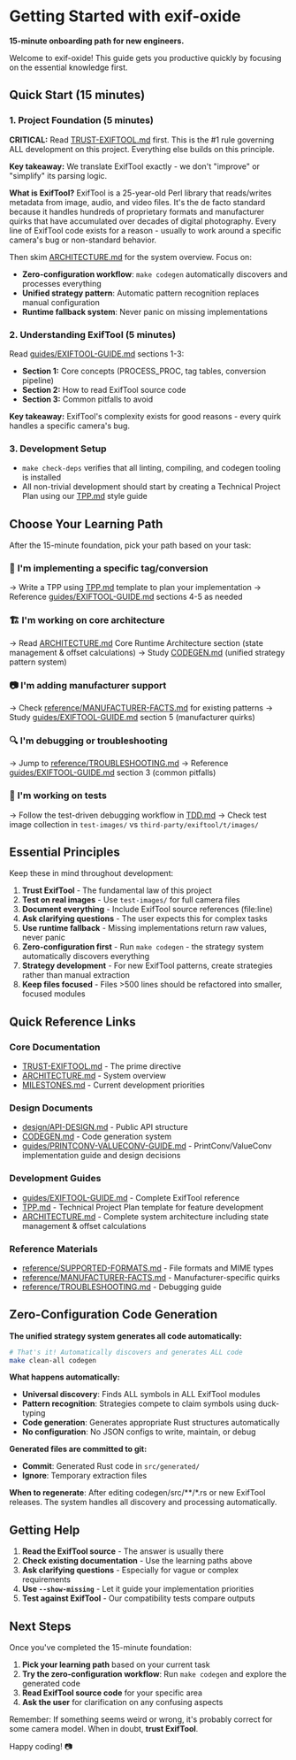 # Getting Started with exif-oxide

**15-minute onboarding path for new engineers.**

Welcome to exif-oxide! This guide gets you productive quickly by focusing on the essential knowledge first.

## Quick Start (15 minutes)

### 1. Project Foundation (5 minutes)

**CRITICAL:** Read [TRUST-EXIFTOOL.md](TRUST-EXIFTOOL.md) first. This is the #1 rule governing ALL development on this project. Everything else builds on this principle.

**Key takeaway:** We translate ExifTool exactly - we don't "improve" or "simplify" its parsing logic.

**What is ExifTool?** ExifTool is a 25-year-old Perl library that reads/writes metadata from image, audio, and video files. It's the de facto standard because it handles hundreds of proprietary formats and manufacturer quirks that have accumulated over decades of digital photography. Every line of ExifTool code exists for a reason - usually to work around a specific camera's bug or non-standard behavior.

Then skim [ARCHITECTURE.md](ARCHITECTURE.md) for the system overview. Focus on:

- **Zero-configuration workflow**: `make codegen` automatically discovers and processes everything
- **Unified strategy pattern**: Automatic pattern recognition replaces manual configuration
- **Runtime fallback system**: Never panic on missing implementations

### 2. Understanding ExifTool (5 minutes)

Read [guides/EXIFTOOL-GUIDE.md](guides/EXIFTOOL-GUIDE.md) sections 1-3:

- **Section 1:** Core concepts (PROCESS_PROC, tag tables, conversion pipeline)
- **Section 2:** How to read ExifTool source code
- **Section 3:** Common pitfalls to avoid

**Key takeaway:** ExifTool's complexity exists for good reasons - every quirk handles a specific camera's bug.

### 3. Development Setup

- `make check-deps` verifies that all linting, compiling, and codegen tooling is installed
- All non-trivial development should start by creating a Technical Project Plan using our [TPP.md](TPP.md) style guide

## Choose Your Learning Path

After the 15-minute foundation, pick your path based on your task:

### 🔧 **I'm implementing a specific tag/conversion**

→ Write a TPP using [TPP.md](TPP.md) template to plan your implementation
→ Reference [guides/EXIFTOOL-GUIDE.md](guides/EXIFTOOL-GUIDE.md) sections 4-5 as needed

### 🏗️ **I'm working on core architecture**

→ Read [ARCHITECTURE.md](ARCHITECTURE.md) Core Runtime Architecture section (state management & offset calculations)
→ Study [CODEGEN.md](CODEGEN.md) (unified strategy pattern system)

### 📷 **I'm adding manufacturer support**

→ Check [reference/MANUFACTURER-FACTS.md](reference/MANUFACTURER-FACTS.md) for existing patterns
→ Study [guides/EXIFTOOL-GUIDE.md](guides/EXIFTOOL-GUIDE.md) section 5 (manufacturer quirks)

### 🔍 **I'm debugging or troubleshooting**

→ Jump to [reference/TROUBLESHOOTING.md](reference/TROUBLESHOOTING.md)
→ Reference [guides/EXIFTOOL-GUIDE.md](guides/EXIFTOOL-GUIDE.md) section 3 (common pitfalls)

### 🧪 **I'm working on tests**

→ Follow the test-driven debugging workflow in [TDD.md](TDD.md)
→ Check test image collection in `test-images/` vs `third-party/exiftool/t/images/`

## Essential Principles

Keep these in mind throughout development:

1. **Trust ExifTool** - The fundamental law of this project
2. **Test on real images** - Use `test-images/` for full camera files
3. **Document everything** - Include ExifTool source references (file:line)
4. **Ask clarifying questions** - The user expects this for complex tasks
5. **Use runtime fallback** - Missing implementations return raw values, never panic
6. **Zero-configuration first** - Run `make codegen` - the strategy system automatically discovers everything
7. **Strategy development** - For new ExifTool patterns, create strategies rather than manual extraction
8. **Keep files focused** - Files >500 lines should be refactored into smaller, focused modules

## Quick Reference Links

### Core Documentation

- [TRUST-EXIFTOOL.md](TRUST-EXIFTOOL.md) - The prime directive
- [ARCHITECTURE.md](ARCHITECTURE.md) - System overview
- [MILESTONES.md](MILESTONES.md) - Current development priorities

### Design Documents

- [design/API-DESIGN.md](design/API-DESIGN.md) - Public API structure
- [CODEGEN.md](CODEGEN.md) - Code generation system
- [guides/PRINTCONV-VALUECONV-GUIDE.md](guides/PRINTCONV-VALUECONV-GUIDE.md) - PrintConv/ValueConv implementation guide and design decisions

### Development Guides

- [guides/EXIFTOOL-GUIDE.md](guides/EXIFTOOL-GUIDE.md) - Complete ExifTool reference
- [TPP.md](TPP.md) - Technical Project Plan template for feature development
- [ARCHITECTURE.md](ARCHITECTURE.md) - Complete system architecture including state management & offset calculations

### Reference Materials

- [reference/SUPPORTED-FORMATS.md](reference/SUPPORTED-FORMATS.md) - File formats and MIME types
- [reference/MANUFACTURER-FACTS.md](reference/MANUFACTURER-FACTS.md) - Manufacturer-specific quirks
- [reference/TROUBLESHOOTING.md](reference/TROUBLESHOOTING.md) - Debugging guide

## Zero-Configuration Code Generation

**The unified strategy system generates all code automatically:**

```bash
# That's it! Automatically discovers and generates ALL code
make clean-all codegen
```

**What happens automatically:**

- **Universal discovery**: Finds ALL symbols in ALL ExifTool modules
- **Pattern recognition**: Strategies compete to claim symbols using duck-typing
- **Code generation**: Generates appropriate Rust structures automatically
- **No configuration**: No JSON configs to write, maintain, or debug

**Generated files are committed to git:**

- **Commit**: Generated Rust code in `src/generated/`
- **Ignore**: Temporary extraction files

**When to regenerate**: After editing codegen/src/**/*.rs or new ExifTool releases. The system handles all discovery and processing automatically.

## Getting Help

1. **Read the ExifTool source** - The answer is usually there
2. **Check existing documentation** - Use the learning paths above
3. **Ask clarifying questions** - Especially for vague or complex requirements
4. **Use `--show-missing`** - Let it guide your implementation priorities
5. **Test against ExifTool** - Our compatibility tests compare outputs

## Next Steps

Once you've completed the 15-minute foundation:

1. **Pick your learning path** based on your current task
2. **Try the zero-configuration workflow**: Run `make codegen` and explore the generated code
3. **Read ExifTool source code** for your specific area
4. **Ask the user** for clarification on any confusing aspects

Remember: If something seems weird or wrong, it's probably correct for some camera model. When in doubt, **trust ExifTool**.

Happy coding! 📷
